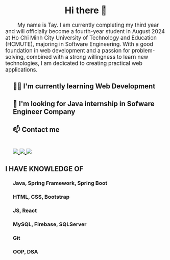 <!DOCTYPE html>
<html lang="en">

<head>
    <meta charset="UTF-8">
    <meta name="viewport" content="width=device-width, initial-scale=1.0">
</head>

<body>
    <h1 align="center">Hi there 👋 </h1>
    <p style="font-size: larger;">
        &nbsp;&nbsp;&nbsp;&nbsp;&nbsp;&nbsp;&nbsp;&nbsp;My name is Tay. I am currently completing my third year and will officially become a fourth-year student in August 2024 at Ho Chi Minh City University of Technology and Education (HCMUTE), majoring in Software Engineering. With a good foundation in web development and a passion for problem-solving, combined with a strong willingness to learn new technologies, I am dedicated to creating practical web applications.
    </p>
    <ul style="list-style: none;">
        <li>
            <h2 style="text-decoration: none;">👨‍💻 I'm currently learning Web Development</h2>
        </li>
        <li>
            <h2 style="text-decoration: none;">🏢 I'm looking for Java internship in Sofware Engineer Company</h2>
        </li>
        <li>
            <h2 style="text-decoration: none;">📫 Contact me <br/><br/>
                <div style="margin-top: 10;">
                    <a href="www.linkedin.com/in/phuong-tay-282736210">
                        <img src="https://img.shields.io/badge/LinkedIn-0077B5?style=for-the-badge&logo=linkedin&logoColor=white" />
                    </a>
                    <a href="https://github.com/PhuongTay1109">
                        <img src="https://img.shields.io/badge/GitHub-100000?style=for-the-badge&logo=github&logoColor=white" />
                    </a>
                    <a href="https://www.facebook.com/phuongtay1109">
                        <img src="https://img.shields.io/badge/Facebook-1877F2?style=for-the-badge&logo=facebook&logoColor=white" />
                    </a>
                </div>
            </h2>
    </li>
   </ul>
    <div class="">
        <h2 style="font-weight: bold;">I HAVE KNOWLEDGE OF</h2>
        <ul style="list-style: none;">
            <li>
                <h3 style="text-decoration: none;">Java, Spring Framework, Spring Boot</h3>
            </li>
            <li>
                <h3 style="text-decoration: none;">HTML, CSS, Bootstrap</h3>
            </li>
            <li>
                <h3 style="text-decoration: none;">JS, React </h3>
            </li>
            <li>
                <h3 style="text-decoration: none;">MySQL, Firebase, SQLServer </h3>
            </li>
            <li>
                <h3 style="text-decoration: none;">Git </h3>
            </li>
            <li>
                <h3 style="text-decoration: none;">OOP, DSA </h3>
            </li>
       </ul>
    </div>
</body>

</html>
